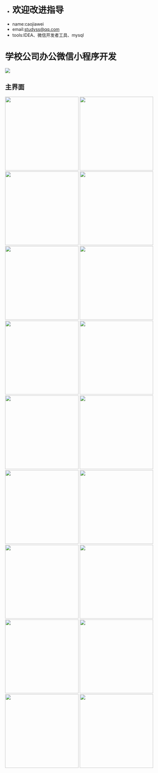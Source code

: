 * # 欢迎改进指导
* name:caojiawei
* email:studyss@qq.com
* tools:IDEA、微信开发者工具、mysql
# 学校公司办公微信小程序开发
![](https://img-blog.csdnimg.cn/04e88b3b3e2e4126a1989d9ef97a86c7.png?x-oss-process=image/watermark,type_d3F5LXplbmhlaQ,shadow_50,text_Q1NETiBA6ZOB6ZSF6YeM5rS7552A55qE5aSn6bmF,size_20,color_FFFFFF,t_70,g_se,x_16) 
## 主界面
<p float="left">
  <img src="https://img-blog.csdnimg.cn/2515d5fddd374a47a2c3f53ffaa6c41a.png?x-oss-process=image/watermark,type_d3F5LXplbmhlaQ,shadow_50,text_Q1NETiBA6ZOB6ZSF6YeM5rS7552A55qE5aSn6bmF,size_20,color_FFFFFF,t_70,g_se,x_16" width="240px" />
  <img src="https://img-blog.csdnimg.cn/9fa8ba0d965d483da291eefef8f2a791.png?x-oss-process=image/watermark,type_d3F5LXplbmhlaQ,shadow_50,text_Q1NETiBA6ZOB6ZSF6YeM5rS7552A55qE5aSn6bmF,size_20,color_FFFFFF,t_70,g_se,x_16" width="240px" /> 
  <img src="https://img-blog.csdnimg.cn/cc868e90286c414a80da77bae8ddd67f.png?x-oss-process=image/watermark,type_d3F5LXplbmhlaQ,shadow_50,text_Q1NETiBA6ZOB6ZSF6YeM5rS7552A55qE5aSn6bmF,size_20,color_FFFFFF,t_70,g_se,x_16" width="240px" />
  <img src="https://img-blog.csdnimg.cn/83b6facfe3714691adf70ee0edb4a6ae.png?x-oss-process=image/watermark,type_d3F5LXplbmhlaQ,shadow_50,text_Q1NETiBA6ZOB6ZSF6YeM5rS7552A55qE5aSn6bmF,size_20,color_FFFFFF,t_70,g_se,x_16" width="240px" />
  <img src="https://img-blog.csdnimg.cn/7860d15a283649309b8b58a31f042aec.png?x-oss-process=image/watermark,type_d3F5LXplbmhlaQ,shadow_50,text_Q1NETiBA6ZOB6ZSF6YeM5rS7552A55qE5aSn6bmF,size_10,color_FFFFFF,t_70,g_se,x_16" width="240px" />
  <img src="https://img-blog.csdnimg.cn/49b003a2bba24869908f4669b2606a2d.png?x-oss-process=image/watermark,type_d3F5LXplbmhlaQ,shadow_50,text_Q1NETiBA6ZOB6ZSF6YeM5rS7552A55qE5aSn6bmF,size_10,color_FFFFFF,t_70,g_se,x_16" width="240px" />
  <img src="https://img-blog.csdnimg.cn/6288dc2ab67c40a3a7d300cb7d67b26a.png?x-oss-process=image/watermark,type_d3F5LXplbmhlaQ,shadow_50,text_Q1NETiBA6ZOB6ZSF6YeM5rS7552A55qE5aSn6bmF,size_10,color_FFFFFF,t_70,g_se,x_16" width="240px" />
  <img src="https://img-blog.csdnimg.cn/000a0bc65a4645859772e8e32413b983.png?x-oss-process=image/watermark,type_d3F5LXplbmhlaQ,shadow_50,text_Q1NETiBA6ZOB6ZSF6YeM5rS7552A55qE5aSn6bmF,size_10,color_FFFFFF,t_70,g_se,x_16" width="240px" />
  <img src="https://img-blog.csdnimg.cn/5e4bcf69f02b42999401964548e51246.png?x-oss-process=image/watermark,type_d3F5LXplbmhlaQ,shadow_50,text_Q1NETiBA6ZOB6ZSF6YeM5rS7552A55qE5aSn6bmF,size_10,color_FFFFFF,t_70,g_se,x_16" width="240px" />
  <img src="https://img-blog.csdnimg.cn/e11fba10f468473c8a639eb2919df83f.png?x-oss-process=image/watermark,type_d3F5LXplbmhlaQ,shadow_50,text_Q1NETiBA6ZOB6ZSF6YeM5rS7552A55qE5aSn6bmF,size_10,color_FFFFFF,t_70,g_se,x_16" width="240px" />
  <img src="https://img-blog.csdnimg.cn/0c80f49ecfeb4624bffe89330c51d2a9.png?x-oss-process=image/watermark,type_d3F5LXplbmhlaQ,shadow_50,text_Q1NETiBA6ZOB6ZSF6YeM5rS7552A55qE5aSn6bmF,size_10,color_FFFFFF,t_70,g_se,x_16" width="240px" />
  <img src="https://img-blog.csdnimg.cn/4c50f8d41e3d4496be3eac8c57be0a48.png?x-oss-process=image/watermark,type_d3F5LXplbmhlaQ,shadow_50,text_Q1NETiBA6ZOB6ZSF6YeM5rS7552A55qE5aSn6bmF,size_10,color_FFFFFF,t_70,g_se,x_16" width="240px" />
  <img src="https://img-blog.csdnimg.cn/e51350b774b9424c933b30068c26784c.png?x-oss-process=image/watermark,type_d3F5LXplbmhlaQ,shadow_50,text_Q1NETiBA6ZOB6ZSF6YeM5rS7552A55qE5aSn6bmF,size_10,color_FFFFFF,t_70,g_se,x_16" width="240px" />
  <img src="https://img-blog.csdnimg.cn/d7dde860b35b4c68ba21768b04a40e9c.png?x-oss-process=image/watermark,type_d3F5LXplbmhlaQ,shadow_50,text_Q1NETiBA6ZOB6ZSF6YeM5rS7552A55qE5aSn6bmF,size_10,color_FFFFFF,t_70,g_se,x_16" width="240px" />
  <img src="https://img-blog.csdnimg.cn/e192ffe79735425f982d806957d1d52d.png?x-oss-process=image/watermark,type_d3F5LXplbmhlaQ,shadow_50,text_Q1NETiBA6ZOB6ZSF6YeM5rS7552A55qE5aSn6bmF,size_10,color_FFFFFF,t_70,g_se,x_16" width="240px" />
  <img src="https://img-blog.csdnimg.cn/1a5323b30aa14ffd9321ea4bf8bf44a7.png?x-oss-process=image/watermark,type_d3F5LXplbmhlaQ,shadow_50,text_Q1NETiBA6ZOB6ZSF6YeM5rS7552A55qE5aSn6bmF,size_10,color_FFFFFF,t_70,g_se,x_16" width="240px" />
  <img src="https://img-blog.csdnimg.cn/6a0af8c7b52440c28e21d444a7c04b8b.png?x-oss-process=image/watermark,type_d3F5LXplbmhlaQ,shadow_50,text_Q1NETiBA6ZOB6ZSF6YeM5rS7552A55qE5aSn6bmF,size_10,color_FFFFFF,t_70,g_se,x_16" width="240px" />
   <img src="https://img-blog.csdnimg.cn/454449fcaf7142eab3258641fdc43a60.png?x-oss-process=image/watermark,type_d3F5LXplbmhlaQ,shadow_50,text_Q1NETiBA6ZOB6ZSF6YeM5rS7552A55qE5aSn6bmF,size_10,color_FFFFFF,t_70,g_se,x_16" width="240px" />
</p>
